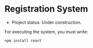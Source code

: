 <h1>Registration System</h1>

- Project status: Under construction.

For executing the system, you must write:

```npm install react```
